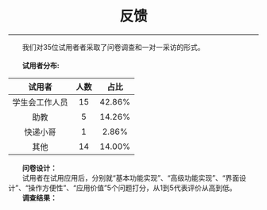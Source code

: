 # <center>反馈


---


　　我们对35位试用者者采取了问卷调查和一对一采访的形式。<br><br>　　**试用者分布:**

|  <center>**试用者** | <center>**人数** | <center><center>**占比**|
| -- | -- | -- |
| <center>学生会工作人员 | <center>15 | <center>42.86% |
| <center>助教| <center>5 | <center>14.26% |
| <center>快递小哥 | <center>1 | <center>2.86% |
| <center>其他| <center>14 | <center>14.00% |
 
　　**问卷设计：**<br>
　　试用者在试用应用后，分别就“基本功能实现”、“高级功能实现”、“界面设计”、“操作方便性”、“应用价值”5个问题打分，从1到5代表评价从高到低。<br>
　　**调查结果：**<br>
　　
　　
　　
